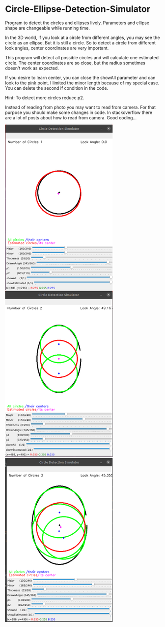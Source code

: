 # Circle-Ellipse-Detection-Simulator
Program to detect the circles and ellipses lively. Parameters and ellipse shape are changeable while running time.

In the 3D world, if you look at a circle from different angles, you may see the circle as an ellipse. But it is still a circle.
So to detect a circle from different look angles, center coordinates are very important.

This program will detect all possible circles and will calculate one estimated circle. The center coordinates are so close,
but the radius sometimes doesn't work as expected.

If you desire to learn center, you can close the showAll parameter and can look to the pink point.
I limited the minor length because of my special case. You can delete the second if condition in the code.

Hint: To detect more circles reduce p2.

Instead of reading from photo you may want to read from camera. For that purpose you should make some changes in code.
In stackoverflow there are a lot of posts about how to read from camera. Good coding...

<img src="images/1.png" width="350">
<img src="images/2.png" width="350">
<img src="images/3.png" width="350">
